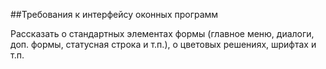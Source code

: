 ##Требования к интерфейсу оконных программ

Рассказать о стандартных элементах формы (главное меню, диалоги, доп. формы, статусная строка и т.п.), о цветовых решениях, шрифтах и т.п.